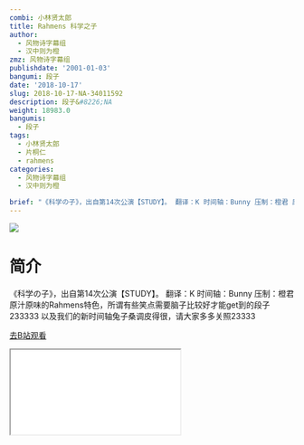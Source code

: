 ```yaml
---
combi: 小林贤太郎
title: Rahmens 科学之子
author:
  - 风物诗字幕组
  - 汉中则为橙
zmz: 风物诗字幕组
publishdate: '2001-01-03'
bangumi: 段子
date: '2018-10-17'
slug: 2018-10-17-NA-34011592
description: 段子&#8226;NA
weight: 18983.0
bangumis:
  - 段子
tags:
  - 小林贤太郎
  - 片桐仁
  - rahmens
categories:
  - 风物诗字幕组
  - 汉中则为橙

brief: "《科学の子》，出自第14次公演【STUDY】。 翻译：K 时间轴：Bunny 压制：橙君 原汁原味的Rahmens特色，所谓有些笑点需要脑子比较好才能get到的段子233333 以及我们的新时间轴兔子桑调皮得很，请大家多多关照23333"
---
```

![](https://i.imgur.com/YATQ9qW.jpg)
# 简介  
《科学の子》，出自第14次公演【STUDY】。
翻译：K 时间轴：Bunny 压制：橙君
原汁原味的Rahmens特色，所谓有些笑点需要脑子比较好才能get到的段子233333
以及我们的新时间轴兔子桑调皮得很，请大家多多关照23333  

[去B站观看](https://www.bilibili.com/video/av34011592/)
<div class ="resp-container"><iframe class="testiframe" src="//player.bilibili.com/player.html?aid=34011592"", scrolling="no", allowfullscreen="true" > </iframe></div> 
